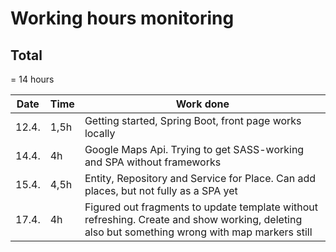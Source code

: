 # Working hours monitoring

## Total
= 14 hours

| Date  | Time | Work done |
|-------|------|-----------|
| 12.4. | 1,5h | Getting started, Spring Boot, front page works locally |
| 14.4. | 4h   | Google Maps Api. Trying to get SASS-working and SPA without frameworks |
| 15.4. | 4,5h | Entity, Repository and Service for Place. Can add places, but not fully as a SPA yet |
| 17.4. | 4h   | Figured out fragments to update template without refreshing. Create and show working, deleting also but something wrong with map markers still |
